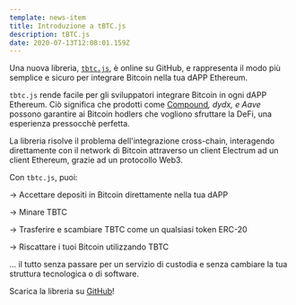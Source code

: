 ```yaml
---
template: news-item
title: Introduzione a tBTC.js
description: tBTC.js
date: 2020-07-13T12:08:01.159Z
---
```

Una nuova libreria, [`tbtc.js`](https://github.com/keep-network/tbtc.js), è online su GitHub, e rappresenta il modo più semplice e sicuro per integrare Bitcoin nella tua dAPP Ethereum.

`tbtc.js` rende facile per gli sviluppatori integrare Bitcoin in ogni dAPP Ethereum. Ciò significa che prodotti come [Compound](https://compound.finance/)*, dydx,*[](https://dydx.exchange/) *e Aave*[](https://aave.com/) possono garantire ai Bitcoin hodlers che vogliono sfruttare la DeFi, una esperienza pressocchè perfetta.

La libreria risolve il problema dell'integrazione cross-chain, interagendo direttamente con il network di Bitcoin attraverso un client Electrum ad un client Ethereum, grazie ad un protocollo Web3.

Con `tbtc.js`, puoi:

\-> Accettare depositi in Bitcoin direttamente nella tua dAPP

\->  Minare TBTC

\->  Trasferire e scambiare TBTC come un qualsiasi token ERC-20

\-> Riscattare i tuoi Bitcoin utilizzando TBTC[](https://github.com/keep-network/tbtc.js#redeeming-a-deposit)

... il tutto senza passare per un servizio di custodia e senza cambiare la tua struttura tecnologica o di software.

Scarica la libreria su [GitHub](https://github.com/keep-network/tbtc.js)!
